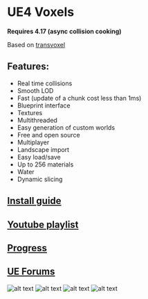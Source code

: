 # UE4 Voxels

<b>Requires 4.17 (async collision cooking)</b>

Based on [transvoxel](http://transvoxel.org/)

## Features:
* Real time collisions
* Smooth LOD
* Fast (update of a chunk cost less than 1ms)
* Blueprint interface
* Textures
* Multithreaded
* Easy generation of custom worlds
* Free and open source
* Multiplayer
* Landscape import
* Easy load/save
* Up to 256 materials
* Water
* Dynamic slicing

## [Install guide](https://github.com/Phyronnaz/MarchingCubes/wiki/Install-guide)

## [Youtube playlist](https://www.youtube.com/playlist?list=PLjYKpKPK8E-_lxP5EuRxizhNuNBDYnT15)

## [Progress](https://github.com/Phyronnaz/MarchingCubes/projects/1)

## [UE Forums](https://forums.unrealengine.com/showthread.php?151940-Voxel-plugin-for-UE4)

![alt text](https://raw.githubusercontent.com/Phyronnaz/MarchingCubes/master/Screenshot4.png)
![alt text](https://raw.githubusercontent.com/Phyronnaz/MarchingCubes/master/Screenshot3.png)
![alt text](https://raw.githubusercontent.com/Phyronnaz/MarchingCubes/master/Screenshot2.png)
![alt text](https://raw.githubusercontent.com/Phyronnaz/MarchingCubes/master/Screenshot.png)
